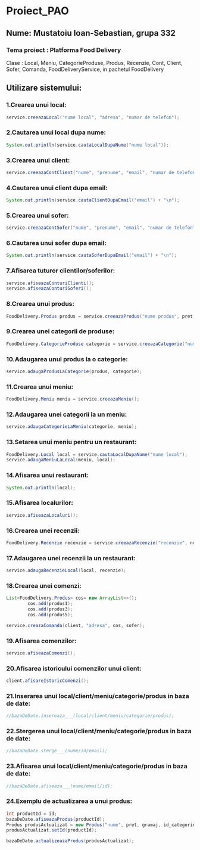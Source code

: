 # Proiect_PAO

## Nume: Mustatoiu Ioan-Sebastian, grupa 332

### Tema proiect : Platforma Food Delivery


Clase : Local, Meniu, CategorieProduse, Produs, Recenzie, Cont, Client, Sofer, Comanda, FoodDeliveryService, in pachetul FoodDelivery

## Utilizare sistemului:

### 1.Crearea unui local:

```java
service.creeazaLocal("nume local", "adresa", "numar de telefon");
```

### 2.Cautarea unui local dupa nume:
```java
System.out.println(service.cautaLocalDupaNume("nume local"));
```

### 3.Crearea unui client:
```java
service.creeazaContClient("nume", "prenume", "email", "numar de telefon", "parola");
```

### 4.Cautarea unui client dupa email:
```java
System.out.println(service.cautaClientDupaEmail("email") + "\n");
```

### 5.Crearea unui sofer:
```java
service.creeazaContSofer("nume", "prenume", "email", "numar de telefon","parola", "numa de inmatriculare");
```

### 6.Cautarea unui sofer dupa email:
```java
System.out.println(service.cautaSoferDupaEmail("email") + "\n");
```

### 7.Afisarea tuturor clientilor/soferilor:
```java
service.afiseazaConturiClienti();
service.afiseazaConturiSoferi();
```

### 8.Crearea unui produs:
```java
FoodDelivery.Produs produs = service.creeazaProdus("nume produs", pret, gramaj, id categorie);
```

### 9.Crearea unei categorii de produse:
```java
FoodDelivery.CategorieProduse categorie = service.creeazaCategorie("nume categorie");
```

### 10.Adaugarea unui produs la o categorie:
```java
service.adaugaProdusLaCategorie(produs, categorie);
```

### 11.Crearea unui meniu:
```java
FoodDelivery.Meniu meniu = service.creeazaMeniu();
```

### 12.Adaugarea unei categorii la un meniu:
```java
service.adaugaCategorieLaMeniu(categorie, meniu);
```

### 13.Setarea unui meniu pentru un restaurant:
```java
FoodDelivery.Local local = service.cautaLocalDupaNume("nume local");
service.adaugaMeniuLaLocal(meniu, local);
```

### 14.Afisarea unui restaurant:
```java
System.out.println(local);
```

### 15.Afisarea localurilor:
```java
service.afiseazaLocaluri();
```

### 16.Crearea unei recenzii:
```java
FoodDelivery.Recenzie recenzie = service.creeazaRecenzie("recenzie", nota);
```

### 17.Adaugarea unei recenzii la un restaurant:
```java
service.adaugaRecenzieLocal(local, recenzie);
```

### 18.Crearea unei comenzi:
```java
List<FoodDelivery.Produs> cos= new ArrayList<>();
        cos.add(produs1);
        cos.add(produs3);
        cos.add(produs5);

service.creazaComanda(client, "adresa", cos, sofer);
```

### 19.Afisarea comenzilor:
```java
service.afiseazaComenzi();
```

### 20.Afisarea istoricului comenzilor unui client:
```java
client.afisareIstoricComenzi();
```

### 21.Inserarea unui local/client/meniu/categorie/produs in baza de date:
```java
//bazaDeDate.insereaza___(local/client/meniu/categorie/produs);
```

### 22.Stergerea unui local/client/meniu/categorie/produs in baza de date:
```java
//bazaDeDate.sterge___(nume/id/email);
```

### 23.Afisarea unui local/client/meniu/categorie/produs in baza de date:
```java
//bazaDeDate.afiseaza___(nume/email/id);
```

### 24.Exemplu de actualizarea a unui produs:
```java
int productId = id;
bazaDeDate.afiseazaProdus(productId);
Produs produsActualizat = new Produs("nume", pret, gramaj, id_categorie);
produsActualizat.setId(productId);

bazaDeDate.actualizeazaProdus(produsActualizat);
```




































